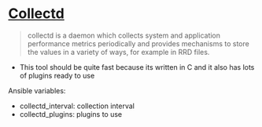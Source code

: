 # [Collectd](https://collectd.org/)

> collectd is a daemon which collects system and application performance metrics periodically and provides mechanisms to store the values in a variety of ways, for example in RRD files.

- This tool should be quite fast because its written in C and it also has lots of plugins ready to use

Ansible variables:

- collectd\_interval:	collection interval
- collectd\_plugins:	plugins to use
